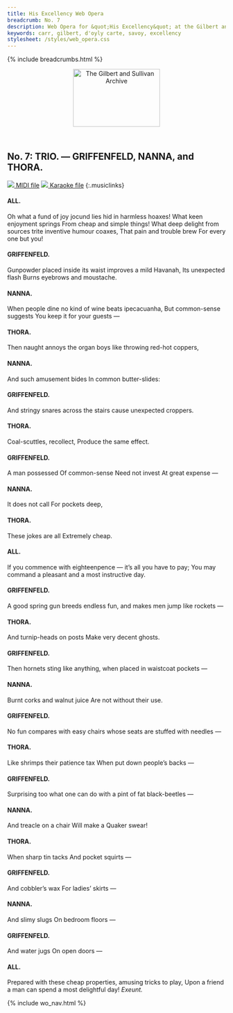 ```yaml
---
title: His Excellency Web Opera
breadcrumb: No. 7
description: Web Opera for &quot;His Excellency&quot; at the Gilbert and Sullivan Archive
keywords: carr, gilbert, d'oyly carte, savoy, excellency
stylesheet: /styles/web_opera.css
---
```


{% include breadcrumbs.html %}
<header>
    <a href="../../index.html"><img src="https://gsarchive.net/layout/images/logo3sm.jpg" alt="The Gilbert and Sullivan Archive" width="200" height="133" border="0"></a>
    <div class=titlecard style="background-color: #515056; background-image: url(../graphics/title.gif)" title="His Excellency"></div>
</header>

## No. 7: TRIO. — GRIFFENFELD, NANNA, and THORA.

[ ![](/layout/images/midi.gif) MIDI file](../midi/hex07.mid)
[ ![](/layout/images/midi_karaoke.gif) Karaoke file](../midi/kar/hex07.kar)
{:.musiclinks}

#### ALL.
Oh what a fund of joy jocund lies hid in harmless hoaxes!
What keen enjoyment springs
From cheap and simple things!
What deep delight from sources trite inventive humour coaxes,
That pain and trouble brew
For every one but you!
#### GRIFFENFELD.
Gunpowder placed inside its waist
    improves a mild Havanah,
Its unexpected flash
Burns eyebrows and moustache.
#### NANNA.
When people dine no kind of wine beats ipecacuanha,
But common-sense suggests
You keep it for your guests —
#### THORA.
Then naught annoys the organ boys
    like throwing red-hot coppers,
#### NANNA.
And such amusement bides
In common butter-slides:
#### GRIFFENFELD.
And stringy snares across the stairs
   cause unexpected croppers.
#### THORA.
Coal-scuttles, recollect,
Produce the same effect.
#### GRIFFENFELD.
A man possessed
Of common-sense 
Need not invest
At great expense —
#### NANNA.
It does not call
For pockets deep,
#### THORA.
These jokes are all
Extremely cheap.
#### ALL.
If you commence with eighteenpence —
    it’s all you have to pay;
You may command a pleasant
    and a most instructive day.
#### GRIFFENFELD.
A good spring gun breeds endless fun,
    and makes men jump like rockets —
#### THORA.
And turnip-heads on posts
Make very decent ghosts.
#### GRIFFENFELD.
Then hornets sting like anything,
    when placed in waistcoat pockets —
#### NANNA.
Burnt corks and walnut juice
Are not without their use.
#### GRIFFENFELD.
No fun compares with easy chairs
    whose seats are stuffed with needles —
#### THORA.
Like shrimps their patience tax
When put down people’s backs —
#### GRIFFENFELD.
Surprising too what one can do
    with a pint of fat black-beetles —
#### NANNA.
And treacle on a chair
Will make a Quaker swear!
#### THORA.
When sharp tin tacks
And pocket squirts —
#### GRIFFENFELD.
And cobbler’s wax
For ladies’ skirts —
#### NANNA.
And slimy slugs
On bedroom floors —
#### GRIFFENFELD.
And water jugs
On open doors —
#### ALL.
Prepared with these cheap properties,
    amusing tricks to play,
Upon a friend a man can spend
    a most delightful day!
*Exeunt.*

{% include wo_nav.html %}
